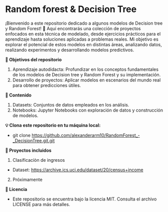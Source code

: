 # Random forest & Decision Tree

¡Bienvenido a este repositorio dedicado a algunos modelos de Decision tree y Random Forest! 🎯
Aquí encontrarás una colección de proyectos enfocados en esta técnica de modelado, desde ejercicios prácticos para el aprendizaje hasta soluciones aplicadas a problemas reales. Mi objetivo es explorar el potencial de estos modelos en distintas áreas, analizando datos, realizando experimentos y desarrollando modelos predictivos.

**🚀 Objetivos del repositorio**
1. Aprendizaje autodidacta: Profundizar en los conceptos fundamentales de los modelos de Decision tree y Random Forest y su implementación.
2. Desarrollo de proyectos: Aplicar modelos en escenarios del mundo real para obtener predicciones útiles.

**📂 Contenido**
1. Datasets: Conjuntos de datos empleados en los análisis.
2. Notebooks: Jupyter Notebooks con exploración de datos y construcción de modelos.

**💡 Clona este repositorio en tu máquina local:**
* git clone https://github.com/alexanderarm10/RandomForest_-_DecisionTree.git.git

**🌟 Proyectos incluidos**
1. Clasificaciòn de ingresos
* Dataset: https://archive.ics.uci.edu/dataset/20/census+income
2. Próximamente

**📄 Licencia**
* Este repositorio se encuentra bajo la licencia MIT. Consulta el archivo LICENSE para más detalles.
